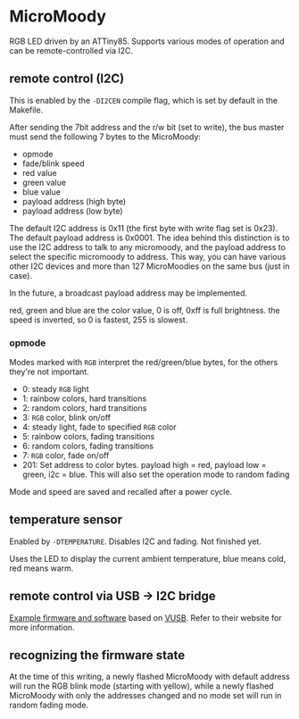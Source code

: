 # MicroMoody

RGB LED driven by an ATTiny85. Supports various modes of operation and can be
remote-controlled via I2C.

## remote control (I2C)

This is enabled by the `-DI2CEN` compile flag, which is set by default in the
Makefile.

After sending the 7bit address and the r/w bit (set to write),
the bus master must send the following 7 bytes to the MicroMoody:

* opmode
* fade/blink speed
* red value
* green value
* blue value
* payload address (high byte)
* payload address (low byte)

The default I2C address is 0x11 (the first byte with write flag set is 0x23).
The default payload address is 0x0001. The idea behind this distinction is
to use the I2C address to talk to any micromoody, and the payload address to
select the specific micromoody to address. This way, you can have various
other I2C devices and more than 127 MicroMoodies on the same bus
(just in case).

In the future, a broadcast payload address may be implemented.

red, green and blue are the color value, 0 is off, 0xff is full brightness.
the speed is inverted, so 0 is fastest, 255 is slowest.

### opmode

Modes marked with `RGB` interpret the red/green/blue bytes, for the others
they're not important.

*   0: steady `RGB` light
*   1: rainbow colors, hard transitions
*   2: random colors, hard transitions
*   3: `RGB` color, blink on/off
*   4: steady light, fade to specified `RGB` color
*   5: rainbow colors, fading transitions
*   6: random colors, fading transitions
*   7: `RGB` color, fade on/off
* 201: Set address to color bytes. payload high = red, payload low = green,
       i2c = blue. This will also set the operation mode to random fading

Mode and speed are saved and recalled after a power cycle.

## temperature sensor

Enabled by `-DTEMPERATURE`. Disables I2C and fading. Not finished yet.

Uses the LED to display the current ambient temperature, blue means cold,
red means warm.

## remote control via USB -> I2C bridge

[Example firmware and
software](http://lib.finalrewind.org/a/PowerSwitch.2012-12-08.i2c.tar.bz2)
based on [VUSB](http://vusb.wikidot.com/hardware). Refer to their website
for more information.

## recognizing the firmware state

At the time of this writing, a newly flashed MicroMoody with default address
will run the RGB blink mode (starting with yellow), while a newly flashed
MicroMoody with only the addresses changed and no mode set will run in
random fading mode.
